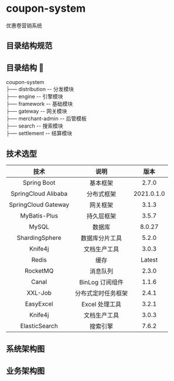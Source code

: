 # coupon-system

优惠卷营销系统
## 目录结构规范

## 目录结构 🚀
coupon-system  
├── distribution        -- 分发模块  
├── engine              -- 引擎模块  
├── framework           -- 基础模块  
├── gateway             -- 网关模块  
├── merchant-admin      -- 后管模板  
├── search              -- 搜索模块  
├── settlement          -- 结算模块  

## 技术选型
| 技术 | 说明 | 版本 | 
|:---:|:---:|:---:|
| Spring Boot | 基本框架 | 2.7.0 |
| SpringCloud Alibaba | 分布式框架 | 2021.0.1.0 |
| SpringCloud Gateway | 网关框架 | 3.1.3 |
| MyBatis-Plus | 持久层框架 | 3.5.7 |
| MySQL | 数据库 | 8.0.27 |
| ShardingSphere | 数据库分片工具 | 5.2.0 |
| Knife4j | 文档生产工具 | 3.0.3 |
| Redis | 缓存 | Latest |
| RocketMQ | 消息队列 | 2.3.0 |
| Canal | BinLog 订阅组件 | 1.1.6 |
| XXL-Job | 分布式定时任务框架 | 2.4.1 |
| EasyExcel | Excel 处理工具 | 3.2.1 |
| Knife4j | 文档生产工具 | 3.0.3 |
| ElasticSearch | 搜索引擎 | 7.6.2 |

## 系统架构图
## 业务架构图
